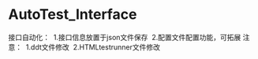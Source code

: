 # AutoTest_Interface
接口自动化：
  1.接口信息放置于json文件保存
  2.配置文件配置功能，可拓展
注意：
  1.ddt文件修改
  2.HTMLtestrunner文件修改
